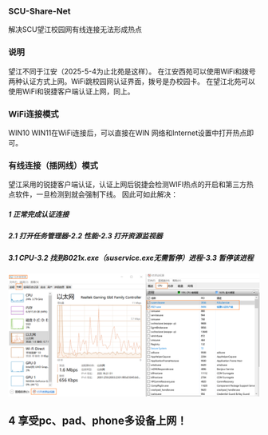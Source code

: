 ### SCU-Share-Net
解决SCU望江校园网有线连接无法形成热点
### 说明
望江不同于江安（2025-5-4为止北苑是这样）。
在江安西苑可以使用WiFi和拨号两种认证方式上网。WiFi跳校园网认证界面，拨号是办校园卡。
在望江北苑可以使用WiFi和锐捷客户端认证上网，同上。
### WiFi连接模式
WIN10 WIN11在WiFi连接后，可以直接在WIN 网络和Internet设置中打开热点即可。
### 有线连接（插网线）模式
望江采用的锐捷客户端认证，认证上网后锐捷会检测WIFI热点的开启和第三方热点软件，一旦检测到就会强制下线。
因此可如此解决：
##### 1 正常完成认证连接
##### 2.1 打开任务管理器-2.2 性能-2.3 打开资源监视器
##### 3.1 CPU-3.2 找到8021x.exe（suservice.exe无需暂停）进程-3.3 暂停该进程
![](https://github.com/JessBobby/SCU-Share-Net/blob/main/1.png)  
## 4 享受pc、pad、phone多设备上网！
